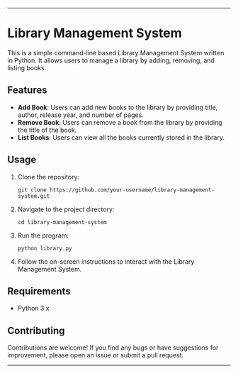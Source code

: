 
---

# Library Management System

This is a simple command-line based Library Management System written in Python. It allows users to manage a library by adding, removing, and listing books.

## Features

- **Add Book**: Users can add new books to the library by providing title, author, release year, and number of pages.
- **Remove Book**: Users can remove a book from the library by providing the title of the book.
- **List Books**: Users can view all the books currently stored in the library.

## Usage

1. Clone the repository:

   ```
   git clone https://github.com/your-username/library-management-system.git
   ```

2. Navigate to the project directory:

   ```
   cd library-management-system
   ```

3. Run the program:

   ```
   python library.py
   ```

4. Follow the on-screen instructions to interact with the Library Management System.

## Requirements

- Python 3.x

## Contributing

Contributions are welcome! If you find any bugs or have suggestions for improvement, please open an issue or submit a pull request.

---
